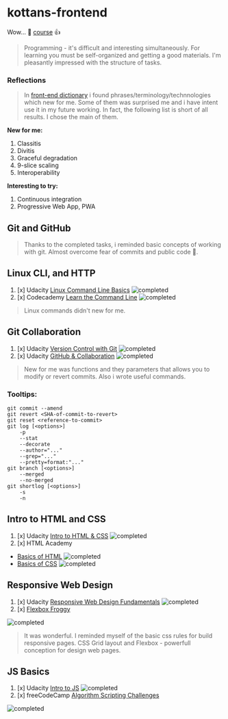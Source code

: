 # kottans-frontend
Wow... :feet: [course](https://github.com/kottans/frontend) :+1:
> Programming - it's difficult and interesting simultaneously. For learning you must be self-organized and getting a good materials. I'm pleasantly impressed with the structure of tasks.
### Reflections
> In [front-end dictionary](https://github.com/web-standards-ru/dictionary/blob/master/dictionary.md) i found phrases/terminology/technnologies which new for me. Some of them was surprised me and i have intent use it in my future working. In fact, the following list is short of all results. I chose the main of them.

**New for me:**
1. Classitis
2. Divitis
3. Graceful degradation
4. 9-slice scaling
5. Interoperability

**Interesting to try:**
1. Continuous integration
2. Progressive Web App, PWA

## Git and GitHub
> Thanks to the completed tasks, i reminded basic concepts of working with git. Almost overcome fear of commits and public code :grimacing:.
## Linux CLI, and HTTP
1. [x] Udacity [Linux Command Line Basics](https://www.udacity.com/course/linux-command-line-basics--ud595)
![completed](task_linux_cli/linux-command-line.png)
2. [x] Codecademy [Learn the Command Line](https://www.codecademy.com/learn/learn-the-command-line)
![completed](task_linux_cli/codecademy-command-line.png)
> Linux commands didn't new for me.
## Git Collaboration
1. [x] Udacity [Version Control with Git](https://classroom.udacity.com/courses/ud123/)
![completed](task_git_collaboration/version-control-with-git.png)
2. [x] Udacity [GitHub & Collaboration](https://classroom.udacity.com/courses/ud456)
![completed](task_git_collaboration/github-and-collaboration.png)
> New for me was functions and they parameters that allows you to modify or revert commits. Also i wrote useful commands.
### Tooltips:
```
git commit --amend
git revert <SHA-of-commit-to-revert>
git reset <reference-to-commit>
git log [<options>]
    -p
    --stat
    --decorate
    --author="..."
    --grep="..."
    --pretty=format:"..."
git branch [<options>]
    --merged
    --no-merged
git shortlog [<options>]
    -s
    -n
```
## Intro to HTML and CSS
1. [x] Udacity [Intro to HTML & CSS](https://www.udacity.com/course/intro-to-html-and-css--ud001)
![completed](task_git_html_css_intro/intro-to-html-css.png)
2. [x] HTML Academy

* [Basics of HTML](https://htmlacademy.ru/courses/4/)
![completed](task_git_html_css_intro/html.png)
* [Basics of CSS](https://htmlacademy.ru/courses/41)
![completed](task_git_html_css_intro/css.png)

## Responsive Web Design
1. [x] Udacity [Responsive Web Design Fundamentals](https://www.udacity.com/course/responsive-web-design-fundamentals--ud893)
![completed](task_responsive_web_design/udacity_responsive.png)
2. [x] [Flexbox Froggy](http://flexboxfroggy.com/)

![completed](task_responsive_web_design/flexbox-froggy.png)
> It was wonderful. I reminded myself of the basic css rules for build responsive pages. CSS Grid layout and Flexbox - powerfull conception for design web pages.

## JS Basics
1. [x] Udacity [Intro to JS](https://www.udacity.com/course/intro-to-javascript--ud803)
![completed](task_js_basics/intro-to-js-udacity.png)
2. [x] freeCodeCamp [Algorithm Scripting Challenges](https://learn.freecodecamp.org/javascript-algorithms-and-data-structures/intermediate-algorithm-scripting/)

![completed](task_js_basics/freecodecamp.png)